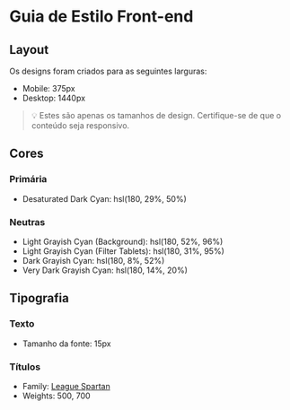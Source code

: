 # Guia de Estilo Front-end

## Layout

Os designs foram criados para as seguintes larguras:

- Mobile: 375px
- Desktop: 1440px

> 💡 Estes são apenas os tamanhos de design. Certifique-se de que o conteúdo seja responsivo.

## Cores

### Primária

- Desaturated Dark Cyan: hsl(180, 29%, 50%)

### Neutras

- Light Grayish Cyan (Background): hsl(180, 52%, 96%)
- Light Grayish Cyan (Filter Tablets): hsl(180, 31%, 95%)
- Dark Grayish Cyan: hsl(180, 8%, 52%)
- Very Dark Grayish Cyan: hsl(180, 14%, 20%)

## Tipografia

### Texto

- Tamanho da fonte: 15px

### Títulos

- Family: [League Spartan](https://fonts.google.com/specimen/League+Spartan)
- Weights: 500, 700
